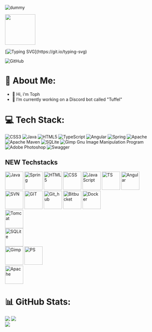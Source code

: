 ![dummy](https://media4.giphy.com/media/v1.Y2lkPTc5MGI3NjExbWUzdWZ4ZWJ5Y3RybXp4c294cjd4NW55czB3OWNqdzc3bWYyYzNvdyZlcD12MV9pbnRlcm5hbF9naWZfYnlfaWQmY3Q9Zw/r49zgiCebaE0yd6UNn/giphy.gif)

<img src="https://media4.giphy.com/media/v1.Y2lkPTc5MGI3NjExbWUzdWZ4ZWJ5Y3RybXp4c294cjd4NW55czB3OWNqdzc3bWYyYzNvdyZlcD12MV9pbnRlcm5hbF9naWZfYnlfaWQmY3Q9Zw/r49zgiCebaE0yd6UNn/giphy.gif" height="100em" width="100em"/>

[![Typing SVG](https://readme-typing-svg.demolab.com?font=Fira+Code&pause=1000&width=435&lines=Welcome!)](https://git.io/typing-svg)

![GitHub](https://img.shields.io/badge/Tophhhh-gray?logo=github)

# 💫 About Me:
- 👋 Hi, i’m Toph
- 🔭 I’m currently working on a Discord bot called "Tuffel"

# 💻 Tech Stack:
![CSS3](https://img.shields.io/badge/css3-%231572B6.svg?style=flat&logo=css3&logoColor=white) 
![Java](https://img.shields.io/badge/java-%23ED8B00.svg?style=flat&logo=java&logoColor=white) 
![HTML5](https://img.shields.io/badge/html5-%23E34F26.svg?style=flat&logo=html5&logoColor=white) 
![TypeScript](https://img.shields.io/badge/typescript-%23007ACC.svg?style=flat&logo=typescript&logoColor=white) 
![Angular](https://img.shields.io/badge/angular-%23DD0031.svg?style=flat&logo=angular&logoColor=white) 
![Spring](https://img.shields.io/badge/spring-%236DB33F.svg?style=flat&logo=spring&logoColor=white) 
![Apache](https://img.shields.io/badge/apache-%23D42029.svg?style=flat&logo=apache&logoColor=white) 
![Apache Maven](https://img.shields.io/badge/Apache%20Maven-C71A36?style=flat&logo=Apache%20Maven&logoColor=white) 
![SQLite](https://img.shields.io/badge/sqlite-%2307405e.svg?style=flat&logo=sqlite&logoColor=white) 
![Gimp Gnu Image Manipulation Program](https://img.shields.io/badge/Gimp-657D8B?style=flat&logo=gimp&logoColor=FFFFFF) 
![Adobe Photoshop](https://img.shields.io/badge/adobephotoshop-%2331A8FF.svg?style=flat&logo=adobephotoshop&logoColor=white) 
![Swagger](https://img.shields.io/badge/-Swagger-%23Clojure?style=flat&logo=swagger&logoColor=white)

## NEW Techstacks
<div>
  <img src="https://cdn.jsdelivr.net/gh/devicons/devicon/icons/java/java-original.svg" height="60em" width="60em" alt="Java"/>
  <img src="https://cdn.jsdelivr.net/gh/devicons/devicon/icons/spring/spring-original.svg" height="60em" width="60em" alt="Spring"/>
  <img src="https://cdn.jsdelivr.net/gh/devicons/devicon/icons/html5/html5-original.svg" height="60em" width="60em" alt="HTML5"/>
  <img src="https://cdn.jsdelivr.net/gh/devicons/devicon/icons/css3/css3-original.svg" height="60em" width="60em" alt="CSS"/>
  <img src="https://cdn.jsdelivr.net/gh/devicons/devicon/icons/javascript/javascript-plain.svg" height="60em" width="60em" alt="JavaScript"/>
  <img src="https://cdn.jsdelivr.net/gh/devicons/devicon/icons/typescript/typescript-original.svg" height="60em" width="60em" alt="TS"/>
  <img src="https://cdn.jsdelivr.net/gh/devicons/devicon/icons/angularjs/angularjs-original.svg" height="60em" width="60em" alt="Angular"/>
</div>
<div>
  <img src="https://cdn.jsdelivr.net/gh/devicons/devicon/icons/subversion/subversion-original.svg" height="60em" width="60em" alt="SVN"/>
  <img src="https://cdn.jsdelivr.net/gh/devicons/devicon/icons/git/git-original.svg" height="60em" width="60em" alt="GIT"/>
  <img src="https://cdn.jsdelivr.net/gh/devicons/devicon/icons/github/github-original.svg" height="60em" width="60em" alt="Git_hub"/>
  <img src="https://cdn.jsdelivr.net/gh/devicons/devicon/icons/bitbucket/bitbucket-original.svg" height="60em" width="60em" alt="Bitbucket"/>
  <img src="https://cdn.jsdelivr.net/gh/devicons/devicon/icons/docker/docker-original.svg" height="60em" width="60em" alt="Docker"/>
</div>
<div>
   <img src="https://cdn.jsdelivr.net/gh/devicons/devicon/icons/tomcat/tomcat-original.svg" height="60em" width="60em" alt="Tomcat"/>
</div>
<div>
  <img src="https://cdn.jsdelivr.net/gh/devicons/devicon/icons/sqlite/sqlite-original.svg" height="60em" width="60em" alt="SQLite"/>
</div>
<div>
  <img src="https://cdn.jsdelivr.net/gh/devicons/devicon/icons/gimp/gimp-original.svg" height="60em" width="60em" alt="Gimp"/>
  <img src="https://cdn.jsdelivr.net/gh/devicons/devicon/icons/photoshop/photoshop-line.svg" height="60em" width="60em" alt="PS"/>
</div>
<div>
  <img src="https://cdn.jsdelivr.net/gh/devicons/devicon/icons/apache/apache-original-wordmark.svg" height="60em" width="60em" alt="Apache"/>
</div>

# 📊 GitHub Stats:
![](https://github-readme-stats.vercel.app/api?username=tophhhhh&theme=blueberry&hide_border=false&include_all_commits=true&count_private=true)
![](https://github-readme-streak-stats.herokuapp.com/?user=tophhhhh&theme=blueberry&hide_border=false)<br>
![](https://github-readme-stats.vercel.app/api/top-langs/?username=tophhhhh&theme=blueberry&hide_border=false&include_all_commits=true&count_private=true&layout=compact)

<!-- Proudly created with GPRM ( https://gprm.itsvg.in ) -->
